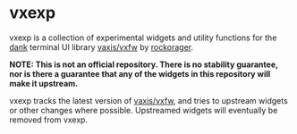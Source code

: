 # vxexp

vxexp is a collection of experimental widgets and utility functions for the [dank] terminal UI
library [vaxis/vxfw] by [rockorager].

**NOTE: This is not an official repository. There is no stability guarantee, nor is there
a guarantee that any of the widgets in this repository will make it upstream.**

vxexp tracks the latest version of [vaxis/vxfw], and tries to upstream widgets or other changes
where possible. Upstreamed widgets will eventually be removed from vxexp.

[dank]: https://git.sr.ht/~rockorager/vaxis#tui-library-roundup
[vaxis/vxfw]: https://git.sr.ht/~rockorager/vaxis/tree/main/item/vxfw
[rockorager]: https://git.sr.ht/~rockorager
